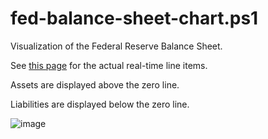# fed-balance-sheet-chart.ps1

Visualization of the Federal Reserve Balance Sheet.

See [this page](https://fred.stlouisfed.org/release/tables?rid=20&eid=1194154) for the actual real-time line items.

Assets are displayed above the zero line.

Liabilities are displayed below the zero line.

![image](https://user-images.githubusercontent.com/20816/232452180-d591a05f-25a9-4ec6-b3ef-5e27b906a516.png)
